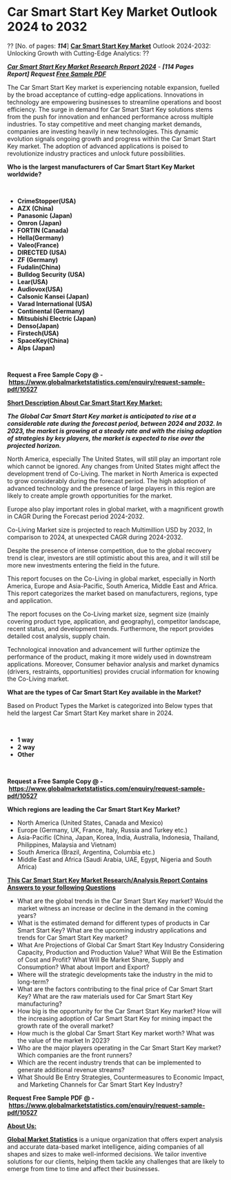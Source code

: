 <h1>Car Smart Start Key Market Outlook 2024 to 2032</h1>
<p>?? [No. of pages:&nbsp;<strong><em>114</em></strong>]&nbsp;<strong><a href="https://www.globalmarketstatistics.com/market-reports/car-smart-start-key-market-10527">Car Smart Start Key&nbsp;Market</a></strong>&nbsp;Outlook 2024-2032: Unlocking Growth with Cutting-Edge Analytics: ??</p>
<p><strong><em><a href="https://www.globalmarketstatistics.com/market-reports/car-smart-start-key-market-10527">Car Smart Start Key Market Research Report 2024</a></em></strong>&nbsp;-&nbsp;<strong><em>[114 Pages Report]&nbsp;Request <a href="https://www.globalmarketstatistics.com/enquiry/request-sample-pdf/10527">Free Sample PDF</a></em></strong></p>
<p>The Car Smart Start Key market is experiencing notable expansion, fuelled by the broad acceptance of cutting-edge applications. Innovations in technology are empowering businesses to streamline operations and boost efficiency. The surge in demand for Car Smart Start Key solutions stems from the push for innovation and enhanced performance across multiple industries. To stay competitive and meet changing market demands, companies are investing heavily in new technologies. This dynamic evolution signals ongoing growth and progress within the Car Smart Start Key market. The adoption of advanced applications is poised to revolutionize industry practices and unlock future possibilities.</p>
<p><strong>Who is the largest manufacturers of Car Smart Start Key Market worldwide?</strong></p>
<p>&nbsp;</p>
<ul>
<li><strong>CrimeStopper(USA)</strong></li>
<li><strong>AZX (China)</strong></li>
<li><strong>Panasonic (Japan)</strong></li>
<li><strong>Omron (Japan)</strong></li>
<li><strong>FORTIN (Canada)</strong></li>
<li><strong>Hella(Germany)</strong></li>
<li><strong>Valeo(France)</strong></li>
<li><strong>DIRECTED (USA)</strong></li>
<li><strong>ZF (Germany)</strong></li>
<li><strong>Fudalin(China)</strong></li>
<li><strong>Bulldog Security (USA)</strong></li>
<li><strong>Lear(USA)</strong></li>
<li><strong>Audiovox(USA)</strong></li>
<li><strong>Calsonic Kansei (Japan)</strong></li>
<li><strong>Varad International (USA)</strong></li>
<li><strong>Continental (Germany)</strong></li>
<li><strong>Mitsubishi Electric (Japan)</strong></li>
<li><strong>Denso(Japan)</strong></li>
<li><strong>Firstech(USA)</strong></li>
<li><strong>SpaceKey(China)</strong></li>
<li><strong>Alps (Japan)</strong></li>
</ul>
<p>&nbsp;</p>
<p><strong>Request a Free Sample Copy @ -&nbsp;<a href="https://www.globalmarketstatistics.com/enquiry/request-sample-pdf/10527">https://www.globalmarketstatistics.com/enquiry/request-sample-pdf/10527</a></strong></p>
<p><strong><u>Short Description About Car Smart Start Key Market:</u></strong></p>
<p><strong><em>The Global Car Smart Start Key market is anticipated to rise at a considerable rate during the forecast period, between 2024 and 2032. In 2023, the market is growing at a steady rate and with the rising adoption of strategies by key players, the market is expected to rise over the projected horizon.</em></strong></p>
<p>North America, especially The United States, will still play an important role which cannot be ignored. Any changes from United States might affect the development trend of Co-Living. The market in North America is expected to grow considerably during the forecast period. The high adoption of advanced technology and the presence of large players in this region are likely to create ample growth opportunities for the market.</p>
<p>Europe also play important roles in global market, with a magnificent growth in CAGR During the Forecast period 2024-2032.</p>
<p>Co-Living Market size is projected to reach Multimillion USD by 2032, In comparison to 2024, at unexpected CAGR during 2024-2032.</p>
<p>Despite the presence of intense competition, due to the global recovery trend is clear, investors are still optimistic about this area, and it will still be more new investments entering the field in the future.</p>
<p>This report focuses on the Co-Living in global market, especially in North America, Europe and Asia-Pacific, South America, Middle East and Africa. This report categorizes the market based on manufacturers, regions, type and application.</p>
<p>The report focuses on the Co-Living market size, segment size (mainly covering product type, application, and geography), competitor landscape, recent status, and development trends. Furthermore, the report provides detailed cost analysis, supply chain.</p>
<p>Technological innovation and advancement will further optimize the performance of the product, making it more widely used in downstream applications. Moreover, Consumer behavior analysis and market dynamics (drivers, restraints, opportunities) provides crucial information for knowing the Co-Living market.</p>
<p><strong>What are the types of Car Smart Start Key available in the Market?</strong></p>
<p>Based on Product Types the Market is categorized into Below types that held the largest Car Smart Start Key market share in 2024.</p>
<p>&nbsp;</p>
<ul>
<li><strong>1 way</strong></li>
<li><strong>2 way</strong></li>
<li><strong>Other</strong></li>
</ul>
<p>&nbsp;</p>
<p><strong>Request a Free Sample Copy @ -&nbsp;<a href="https://www.globalmarketstatistics.com/enquiry/request-sample-pdf/10527">https://www.globalmarketstatistics.com/enquiry/request-sample-pdf/10527</a></strong></p>
<p><strong>Which regions are leading the Car Smart Start Key Market?</strong></p>
<ul>
<li>North America (United States, Canada and Mexico)</li>
<li>Europe (Germany, UK, France, Italy, Russia and Turkey etc.)</li>
<li>Asia-Pacific (China, Japan, Korea, India, Australia, Indonesia, Thailand, Philippines, Malaysia and Vietnam)</li>
<li>South America (Brazil, Argentina, Columbia etc.)</li>
<li>Middle East and Africa (Saudi Arabia, UAE, Egypt, Nigeria and South Africa)</li>
</ul>
<p><strong><u>This Car Smart Start Key Market Research/Analysis Report Contains Answers to your following Questions</u></strong></p>
<ul>
<li>What are the global trends in the Car Smart Start Key market? Would the market witness an increase or decline in the demand in the coming years?</li>
<li>What is the estimated demand for different types of products in Car Smart Start Key? What are the upcoming industry applications and trends for Car Smart Start Key market?</li>
<li>What Are Projections of Global Car Smart Start Key Industry Considering Capacity, Production and Production Value? What Will Be the Estimation of Cost and Profit? What Will Be Market Share, Supply and Consumption? What about Import and Export?</li>
<li>Where will the strategic developments take the industry in the mid to long-term?</li>
<li>What are the factors contributing to the final price of Car Smart Start Key? What are the raw materials used for Car Smart Start Key manufacturing?</li>
<li>How big is the opportunity for the Car Smart Start Key market? How will the increasing adoption of Car Smart Start Key for mining impact the growth rate of the overall market?</li>
<li>How much is the global Car Smart Start Key market worth? What was the value of the market In 2023?</li>
<li>Who are the major players operating in the Car Smart Start Key market? Which companies are the front runners?</li>
<li>Which are the recent industry trends that can be implemented to generate additional revenue streams?</li>
<li>What Should Be Entry Strategies, Countermeasures to Economic Impact, and Marketing Channels for Car Smart Start Key Industry?</li>
</ul>
<p><strong>Request Free Sample PDF @ -&nbsp;<a href="https://www.globalmarketstatistics.com/enquiry/request-sample-pdf/10527">https://www.globalmarketstatistics.com/enquiry/request-sample-pdf/10527</a></strong></p>
<p><strong><u>About Us:</u></strong></p>
<p><strong><a href="https://www.globalmarketstatistics.com/">Global Market Statistics</a></strong>&nbsp;is a unique organization that offers expert analysis and accurate data-based market intelligence, aiding companies of all shapes and sizes to make well-informed decisions. We tailor inventive solutions for our clients, helping them tackle any challenges that are likely to emerge from time to time and affect their businesses.</p>